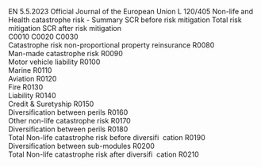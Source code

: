 EN  5.5.2023 Official Journal of the European Union L 120/405
 Non-life and Health catastrophe risk - Summary  SCR before risk mitigation  Total risk mitigation  SCR after risk mitigation  
C0010  C0020  C0030  
Catastrophe risk non-proportional property 
reinsurance  R0080  
Man-made catastrophe risk  R0090  
Motor vehicle liability  R0100  
Marine  R0110  
Aviation  R0120  
Fire  R0130  
Liability  R0140  
Credit & Suretyship  R0150  
Diversification between perils  R0160  
Other non-life catastrophe risk  R0170  
Diversification between perils  R0180  
Total Non-life catastrophe risk before diversifi ­
cation  R0190  
Diversification between sub-modules  R0200  
Total Non-life catastrophe risk after diversifi ­
cation  R0210